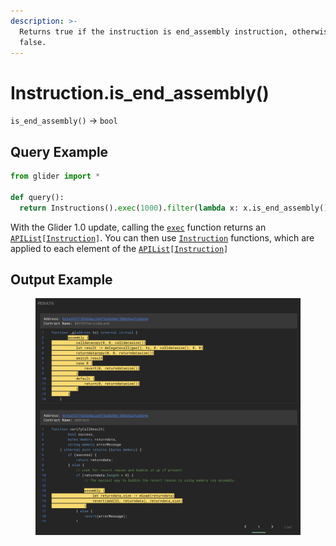 ```yaml
---
description: >-
  Returns true if the instruction is end_assembly instruction, otherwise returns
  false.
---
```


# Instruction.is\_end\_assembly()

`is_end_assembly()` -> `bool`

## Query Example

```python
from glider import *

def query():
  return Instructions().exec(1000).filter(lambda x: x.is_end_assembly())
```

With the Glider 1.0 update, calling the [`exec`](../instructions/instructions.exec.md) function returns an [`APIList`](../iterables/apilist.md)`[`[`Instruction`](./)`]`. You can then use [`Instruction`](./) functions, which are applied to each element of the [`APIList`](../iterables/apilist.md)`[`[`Instruction`](./)`]`

## Output Example

<figure><img src="../../.gitbook/assets/image (6) (1) (1) (1) (1) (1).png" alt=""><figcaption></figcaption></figure>
